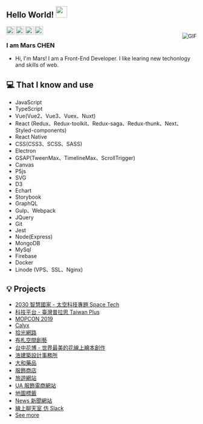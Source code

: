 ## Hello World! <img src="https://raw.githubusercontent.com/iampavangandhi/iampavangandhi/master/gifs/Hi.gif" width="30px"></h2>

<a href="https://www.linkedin.com/in/hsimao-mars/">
  <img align="left" alt="Mars Linkdein" width="22px" src="https://cdn.jsdelivr.net/npm/simple-icons@v3/icons/linkedin.svg" />
</a>
<a href="https://github.com/hsimao">
  <img align="left" alt="Mars Github" width="22px" src="https://cdn.jsdelivr.net/npm/simple-icons@v3/icons/github.svg" />
</a>
<a href="https://codepen.io/hsimao/">
  <img align="left" alt="Mars Codepen" width="22px" src="https://cdn.jsdelivr.net/npm/simple-icons@v3/icons/codepen.svg" />
</a>
<a href="https://www.openprocessing.org/user/217863/#sketches">
  <img align="left" alt="Mars openprocessing" width="22px" src="https://tetunori.github.io/GenerativeArtWithMath-p5.js/pages/images/openProcessingIcon.png" />
</a>
<br />
<img align="right" alt="GIF" src="https://media.giphy.com/media/13HgwGsXF0aiGY/giphy.gif" />

### I am Mars CHEN

- Hi, I'm Mars! I am a Front-End Developer. I like learing new techonlogy and skills of web.

## 💻 That I know and use

- JavaScript
- TypeScript
- Vue(Vue2、Vue3、Vuex、Nuxt)
- React (Redux、Redux-toolkit、Redux-saga、Redux-thunk、Next、Styled-components)
- React Native
- CSS(CSS3、SCSS、SASS)
- Electron
- GSAP(TweenMax、TimelineMax、ScrollTrigger)
- Canvas
- P5js
- SVG
- D3
- Echart
- Storybook
- GraphQL
- Gulp、Webpack
- JQuery
- Git
- Jest
- Node(Express)
- MongoDB
- MySql
- Firebase
- Docker
- Linode (VPS、SSL、Nginx)

## 💡 Projects

- [2030 智慧國家 - 太空科技專題 Space Tech](https://2030.tw/space-tech)
- [科技平台 - 臺灣普拉思 Taiwan Plus](https://taiwanplus.tw/)
- [MOPCON 2019](https://mopcon.org/2019/)
- [Calyx](https://calyxtechs.com/)
- [拾光網路](https://nasrio.com/)
- [布札空間創藝](https://bps-design.com/)
- [台中花博 - 世界最美的花線上繪本創作](https://www.myprettyflower.org/)
- [浩建築設計事務所](https://haoarch.com/)
- [大和藥品](http://daiwa-pharm.project.nasrio.org/)
- [服飾商店](https://react-shop-crwn.herokuapp.com/)
- [旅遊網站](https://natours-tour.herokuapp.com/)
- [UA 服飾電商網站](https://nuxt-shop.hsimao.org/)
- [地圖標籤](https://nuxt-shop.hsimao.org/)
- [News 新聞網站](https://your-news.now.sh/)
- [線上聊天室 仿 Slack](https://react-slack-21746.firebaseapp.com/)
- [See more](https://codepen.io/hsimao/full/WZELvE)
